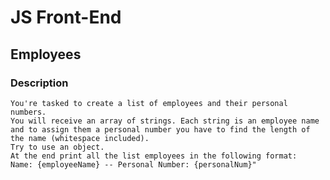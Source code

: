 # JS Front-End

## Employees

### Description
    You're tasked to create a list of employees and their personal numbers.
    You will receive an array of strings. Each string is an employee name and to assign them a personal number you have to find the length of the name (whitespace included). 
    Try to use an object.
    At the end print all the list employees in the following format:
    Name: {employeeName} -- Personal Number: {personalNum}" 
